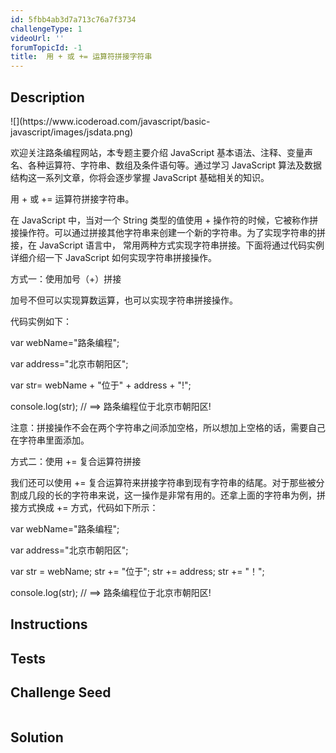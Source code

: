 ```yaml
---
id: 5fbb4ab3d7a713c76a7f3734
challengeType: 1
videoUrl: ''
forumTopicId: -1
title:  用 + 或 += 运算符拼接字符串
---
```


## Description
<section id='description'>
![](https://www.icoderoad.com/javascript/basic-javascript/images/jsdata.png)

欢迎关注路条编程网站，本专题主要介绍 JavaScript 基本语法、注释、变量声名、各种运算符、字符串、数组及条件语句等。通过学习 JavaScript 算法及数据结构这一系列文章，你将会逐步掌握 JavaScript 基础相关的知识。
	
用 + 或 += 运算符拼接字符串。

在 JavaScript 中，当对一个 String 类型的值使用 + 操作符的时候，它被称作拼接操作符。可以通过拼接其他字符串来创建一个新的字符串。为了实现字符串的拼接，在 JavaScript 语言中， 常用两种方式实现字符串拼接。下面将通过代码实例详细介绍一下 JavaScript 如何实现字符串拼接操作。

方式一：使用加号（+）拼接

加号不但可以实现算数运算，也可以实现字符串拼接操作。

代码实例如下：

var webName="路条编程";

var address="北京市朝阳区";

var str= webName + "位于" + address + "!";

console.log(str); // ==> 路条编程位于北京市朝阳区!

注意：拼接操作不会在两个字符串之间添加空格，所以想加上空格的话，需要自己在字符串里面添加。

方式二：使用 += 复合运算符拼接

我们还可以使用 += 复合运算符来拼接字符串到现有字符串的结尾。对于那些被分割成几段的长的字符串来说，这一操作是非常有用的。还拿上面的字符串为例，拼接方式换成 += 方式，代码如下所示：

var webName="路条编程";

var address="北京市朝阳区";

var str = webName;
	str += "位于";
	str += address;
	str += "！";

console.log(str); // ==> 路条编程位于北京市朝阳区!

</section>

## Instructions
<section id='instructions'>

</section>

## Tests
<section id='tests'>


</section>

## Challenge Seed
<section id='challengeSeed'>

<div id='js-seed'>

```js

```

</div>



</section>

## Solution
<section id='solution'>


</section>
